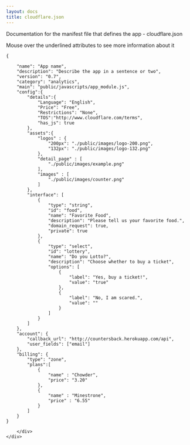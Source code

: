 ```yaml
---
layout: docs
title: cloudflare.json
---
```


<div class="row">
    <div class="col-md-12">
        <p>Documentation for the manifest file that defines the app - cloudflare.json</p>
        <div class="alert alert-info">
            Mouse over the underlined attributes to see more information about it
        </div>
        <div id="cloudflare_json_manifest_doc">

<pre class="highlight json"><code class="json">{
    
    <span class="key" id="name">"name"</span>: "App name",
    <span class="key" id="description">"description"</span>: "Describe the app in a sentence or two",
    <span class="key" id="version">"version"</span>: "0.7",
    <span class="key" id="category">"category"</span>: "analytics",
    <span class="key" id="main">"main"</span>: "public/javascripts/app_module.js",
    <span class="key" id="config">"config"</span>:{
        <span class="key" id="details">"details"</span>:{
            <span class="key" id="Language">"Language"</span>: "English",
            <span class="key" id="Price">"Price"</span>: "Free",
            <span class="key" id="Restrictions">"Restrictions"</span>: "None",
            <span class="key" id="TOS">"TOS"</span>:"http://www.cloudflare.com/terms",
            <span class="key" id="has_js">"has_js"</span>: true
        }, 
        <span class="key" id="assets">"assets"</span>:{
            <span class="key" id="logos">"logos"</span> : {
                "200px": "./public/images/logo-200.png",
                "132px": "./public/images/logo-132.png"
            },
            <span class="key" id="detail_page">"detail_page"</span> : [
                "./public/images/example.png"
            ],
            "images" : [
                "./public/images/counter.png"
            ]
        },
        <span class="key" id="interface">"interface"</span>: [
            {
                "type": "string",
                "id": "food",
                "name": "Favorite Food",
                "description": "Please tell us your favorite food.",
                <span class="key" id="domain_request">"domain_request"</span>: true,
                <span class="key" id="private">"private"</span>: true
            },
            {
                "type": "select",
                "id": "lottery",
                "name": "Do you Lotto?",
                "description": "Choose whether to buy a ticket",
                "options": [
                    {
                        "label": "Yes, buy a ticket!",
                        "value": "true"
                    },
                    {
                        "label": "No, I am scared.",
                        "value": ""
                    }
                ]
            }
        ]
    },
    <span class="key" id="account">"account"</span>: {
        <span class="key" id="callback_url">"callback_url"</span>: "http://countersback.herokuapp.com/api",
        <span class="key" id="user_fields">"user_fields"</span>: ["email"]
    },
    <span class="key" id="billing">"billing"</span>: {
        <span class="key" id="billing_type">"type"</span>: "zone",
        <span class="key" id="plans">"plans"</span>:[
            {
                "name" : "Chowder",
                "price": "3.20"
            },
            {
                "name" : "Minestrone",
                "price" : "6.55"
            }
        ]
    }
}
</code></pre>

        </div>
    </div>
</div>
